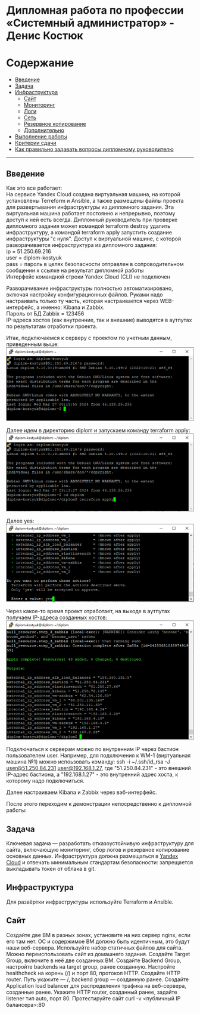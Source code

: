 #  Дипломная работа по профессии «Системный администратор» - Денис Костюк

Содержание
==========
* [Введение](#Введение)
* [Задача](#Задача)
* [Инфраструктура](#Инфраструктура)
    * [Сайт](#Сайт)
    * [Мониторинг](#Мониторинг)
    * [Логи](#Логи)
    * [Сеть](#Сеть)
    * [Резервное копирование](#Резервное-копирование)
    * [Дополнительно](#Дополнительно)
* [Выполнение работы](#Выполнение-работы)
* [Критерии сдачи](#Критерии-сдачи)
* [Как правильно задавать вопросы дипломному руководителю](#Как-правильно-задавать-вопросы-дипломному-руководителю) 

---------
## Введение
Как это все работает:  
На сервисе Yandex Cloud создана виртуальная машина, на которой установлены Terreform и Ansible, а также размещены файлы проекта для развертывания инфраструктуры из дипломного задания. Эта виртуальная машина работает постоянно и непрерывно, поэтому доступ к ней есть всегда. Дипломный руководитель при проверке дипломного задания может командой terraform destroy удалить инфраструктуру, а командой terraform apply запустить создание инфраструктуры "с нуля".
Доступ к виртуальной машине, с которой разворачивается инфраструктура из дипломного задания:  
ip = 51.250.69.216  
user = diplom-kostyuk  
pass = пароль в целях безопасности отправлен в сопроводительном сообщении к ссылке на результат дипломной работы  
Интерфейс командной строки Yandex Cloud (CLI) не подключен  
  
Разворачивание инфраструктуры полностью автоматизировано, включая настройку конфигурационных файлов. Руками надо настраивать только ту часть, которая настраивается через WEB-интерфейс, а именно: Kibana и Zabbix.  
Пароль от БД Zabbix = 123456  
IP-адреса хостов (как внутренние, так и внешние) выводятся в аутпутах по результатам отработки проекта.  

Итак, подключаемся к серверу с проектом по учетным данным, приведенным выше:  
![0-1](./pics/0-1.png)

Далее идем в директорию diplom и запускаем команду terraform apply:
![0-2](./pics/0-2.png)
  
Далее yes:  
![0-3](./pics/0-3.png)
  
Через какое-то время проект отработает, на выходе в аутпутах получаем IP-адреса созданных хостов:  
![0-5](./pics/0-5.png)
  
Подключаться к серверам можно по внутренним IP через бастион пользователем user. Например, для подключения к WM-1 (виртуальная машина №1) можно испоьзовать команду: ssh -i ~/.ssh/id_rsa -J user@51.250.84.231 user@192.168.1.27, где "51.250.84.231" - это внешний IP-адрес бастиона, а "192.168.1.27" - это внутренний адрес хоста, к которому надо подключиться.  

Далее настраиваем Kibana и Zabbix через вэб-интерфейс.  

После этого переходим к демонстрации непосредственно к дипломной работы:  

## Задача
Ключевая задача — разработать отказоустойчивую инфраструктуру для сайта, включающую мониторинг, сбор логов и резервное копирование основных данных. Инфраструктура должна размещаться в [Yandex Cloud](https://cloud.yandex.com/) и отвечать минимальным стандартам безопасности: запрещается выкладывать токен от облака в git.  

## Инфраструктура
Для развёртки инфраструктуры используйте Terraform и Ansible.  

## Сайт
Создайте две ВМ в разных зонах, установите на них сервер nginx, если его там нет. ОС и содержимое ВМ должно быть идентичным, это будут наши веб-сервера.
Используйте набор статичных файлов для сайта. Можно переиспользовать сайт из домашнего задания.
Создайте Target Group, включите в неё две созданных ВМ.
Создайте Backend Group, настройте backends на target group, ранее созданную. Настройте healthcheck на корень (/) и порт 80, протокол HTTP.
Создайте HTTP router. Путь укажите — /, backend group — созданную ранее.
Создайте Application load balancer для распределения трафика на веб-сервера, созданные ранее. Укажите HTTP router, созданный ранее, задайте listener тип auto, порт 80.
Протестируйте сайт curl -v <публичный IP балансера>:80

